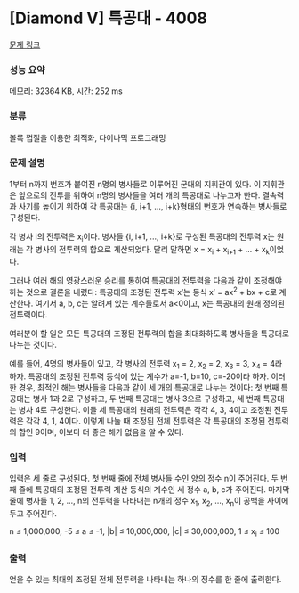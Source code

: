# [Diamond V] 특공대 - 4008 

[문제 링크](https://www.acmicpc.net/problem/4008) 

### 성능 요약

메모리: 32364 KB, 시간: 252 ms

### 분류

볼록 껍질을 이용한 최적화, 다이나믹 프로그래밍

### 문제 설명

<p>1부터 n까지 번호가 붙여진 n명의 병사들로 이루어진 군대의 지휘관이 있다. 이 지휘관은 앞으로의 전투를 위하여 n명의 병사들을 여러 개의 특공대로 나누고자 한다. 결속력과 사기를 높이기 위하여 각 특공대는 {i, i+1, ..., i+k}형태의 번호가 연속하는 병사들로 구성된다. </p>

<p>각 병사 i의 전투력은 x<sub>i</sub>이다. 병사들 {i, i+1, ..., i+k}로 구성된 특공대의 전투력 x는 원래는 각 병사의 전투력의 합으로 계산되었다. 달리 말하면 x = x<sub>i</sub> + x<sub>i+1</sub> + ... + x<sub>k</sub>이었다.</p>

<p>그러나 여러 해의 영광스러운 승리를 통하여 특공대의 전투력을 다음과 같이 조정해야 하는 것으로 결론을 내렸다: 특공대의 조정된 전투력 x′는 등식 x′ = ax<sup>2</sup> + bx + c로 계산한다. 여기서 a, b, c는 알려져 있는 계수들로서 a<0이고, x는 특공대의 원래 정의된 전투력이다.</p>

<p>여러분이 할 일은 모든 특공대의 조정된 전투력의 합을 최대화하도록 병사들을 특공대로 나누는 것이다.</p>

<p>예를 들어, 4명의 병사들이 있고, 각 병사의 전투력 x<sub>1</sub> = 2, x<sub>2</sub> = 2, x<sub>3</sub> = 3, x<sub>4</sub> = 4라 하자. 특공대의 조정된 전투력 등식에 있는 계수가 a=-1, b=10, c=-20이라 하자. 이러한 경우, 최적인 해는 병사들을 다음과 같이 세 개의 특공대로 나누는 것이다: 첫 번째 특공대는 병사 1과 2로 구성하고, 두 번째 특공대는 병사 3으로 구성하고, 세 번째 특공대는 병사 4로 구성한다. 이들 세 특공대의 원래의 전투력은 각각 4, 3, 4이고 조정된 전투력은 각각 4, 1, 4이다. 이렇게 나눌 때 조정된 전체 전투력은 각 특공대의 조정된 전투력의 합인 9이며, 이보다 더 좋은 해가 없음을 알 수 있다.</p>

### 입력 

 <p>입력은 세 줄로 구성된다. 첫 번째 줄에 전체 병사들 수인 양의 정수 n이 주어진다. 두 번째 줄에 특공대의 조정된 전투력 계산 등식의 계수인 세 정수 a, b, c가 주어진다. 마지막 줄에 병사들 1, 2, ..., n의 전투력을 나타내는 n개의 정수 x<sub>1</sub>, x<sub>2</sub>, ..., x<sub>n</sub>이 공백을 사이에 두고 주어진다.</p>

<p>n ≤ 1,000,000, -5 ≤ a ≤ -1, |b| ≤ 10,000,000, |c| ≤ 30,000,000, 1 ≤ x<sub>i</sub> ≤ 100</p>

### 출력 

 <p>얻을 수 있는 최대의 조정된 전체 전투력을 나타내는 하나의 정수를 한 줄에 출력한다. </p>

